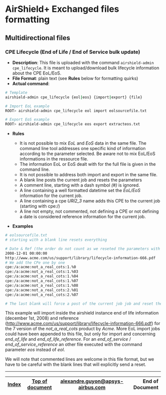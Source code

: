 AirShield+ Exchanged files formatting
===


## Multidirectional files <a name='multi'></a> [<i class='fa fa-angle-double-up fa-xs'></i>](#root)
### CPE Lifecycle (End of Life / End of Service bulk update) <a name='eoleos'></a>
- **Description**: This file is uploaded with the command `airshield-admin cpe_lifecycle`. It is meant to upload/download bulk lifecycle information about
the CPE EoL/EoS.
- **File Format**: plain text (see **Rules** below for formatting quirks)
- **Actual command**:
```bash
# Template
airshield-admin cpe_lifecycle {eol|eos} {import|export} {file}

# Import EoL example
ROOT> airshield-admin cpe_lifecycle eol import eolsourcefile.txt

# Export EoS example
ROOT> airshield-admin cpe_lifecycle eos export extracteos.txt
```

- **Rules**
	- It is not possible to mix *EoL* and *EoS* data in the same file. The command line tool addresses one specific kind of information according to the parameter selected. Be aware not to mix EoL/EoS informations in the ressource file.
	- The information EoL or EoS dealt with for the full file is given in the command line.
	- It is not possible to address both import and export in the same file.
	- A blank line posts the current job and resets the parameters
	- A comment line, starting with a dash symbol *(\#)* is ignored.
	- A line containing a well formatted datetime set the *EoL/EoS* information for the current job.
	- A line containing a cpe *URI2_3* name adds this CPE to the current job (starting with cpe:/)
	- A line not empty, not commented, not defining a CPE or not defining a date is considered reference information for the current job.

- **Examples**
```bash
# eolsourcefile.txt
# starting with a blank line resets everything

# Date & Ref (the order do not count as we reseted the parameters with the previous blank line)
2008-12-01 00:00:00
http://www.acme.com/us/support/library/lifecycle-information-666.pdf
# We add the CPe one by one
cpe:/a:acme:not_a_real_cots:1.%0
cpe:/a:acme:not_a_real_cots:1.%03
cpe:/a:acme:not_a_real_cots:1.%04
cpe:/a:acme:not_a_real_cots:1.%07
cpe:/a:acme:not_a_real_cots:1.%08
cpe:/a:acme:not_a_real_cots:2.%01
cpe:/a:acme:not_a_real_cots:2.%07

# The last blank will force a post of the current job job and reset the parameters for the next job
``` 
This example will import inside the airshield instance end of life information (december 1st, 2008) and reference
(http://www.acme.com/us/support/library/lifecycle-information-666.pdf) for the 7 version of the *not_a_real_cots* product by *Acme*. More EoL
import jobs could have been appended to this file, but only for import and concerning *end_of_life* and *end_of_life_reference*. For an
*end_of_service* / *end_of_service_reference* an other file executed with the command parameter *eos* instead of *eol*.

We will note that commented lines are welcome in this file format, but we have to be careful with the blank lines that will explicitly send
a reset.





*	*	*

| [Index](airshield.md) | [Top of document](#root) | <alexandre.guyon@apsys-airbus.com> | End of Document |
| :--- | :---: | :---: | ---: |

	

